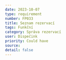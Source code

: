 ```yaml
---
date: 2023-10-07
type: requirement
number: FP033
title: Seznam rezervací
tags: Funkční
category: Správa rezervací
user: Dispečink
priority: Could have
source: 
detail: false
---
```


